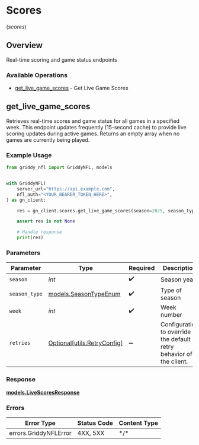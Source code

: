 # Scores
(*scores*)

## Overview

Real-time scoring and game status endpoints

### Available Operations

* [get_live_game_scores](#get_live_game_scores) - Get Live Game Scores

## get_live_game_scores

Retrieves real-time scores and game status for all games in a specified week.
This endpoint updates frequently (15-second cache) to provide live scoring updates
during active games. Returns an empty array when no games are currently being played.


### Example Usage

<!-- UsageSnippet language="python" operationID="getLiveGameScores" method="get" path="/api/scores/live/games" -->
```python
from griddy_nfl import GriddyNFL, models


with GriddyNFL(
    server_url="https://api.example.com",
    nfl_auth="<YOUR_BEARER_TOKEN_HERE>",
) as gn_client:

    res = gn_client.scores.get_live_game_scores(season=2025, season_type=models.SeasonTypeEnum.REG, week=4)

    assert res is not None

    # Handle response
    print(res)

```

### Parameters

| Parameter                                                           | Type                                                                | Required                                                            | Description                                                         | Example                                                             |
| ------------------------------------------------------------------- | ------------------------------------------------------------------- | ------------------------------------------------------------------- | ------------------------------------------------------------------- | ------------------------------------------------------------------- |
| `season`                                                            | *int*                                                               | :heavy_check_mark:                                                  | Season year                                                         | 2025                                                                |
| `season_type`                                                       | [models.SeasonTypeEnum](../../models/seasontypeenum.md)             | :heavy_check_mark:                                                  | Type of season                                                      | REG                                                                 |
| `week`                                                              | *int*                                                               | :heavy_check_mark:                                                  | Week number                                                         | 4                                                                   |
| `retries`                                                           | [Optional[utils.RetryConfig]](../../models/utils/retryconfig.md)    | :heavy_minus_sign:                                                  | Configuration to override the default retry behavior of the client. |                                                                     |

### Response

**[models.LiveScoresResponse](../../models/livescoresresponse.md)**

### Errors

| Error Type            | Status Code           | Content Type          |
| --------------------- | --------------------- | --------------------- |
| errors.GriddyNFLError | 4XX, 5XX              | \*/\*                 |
